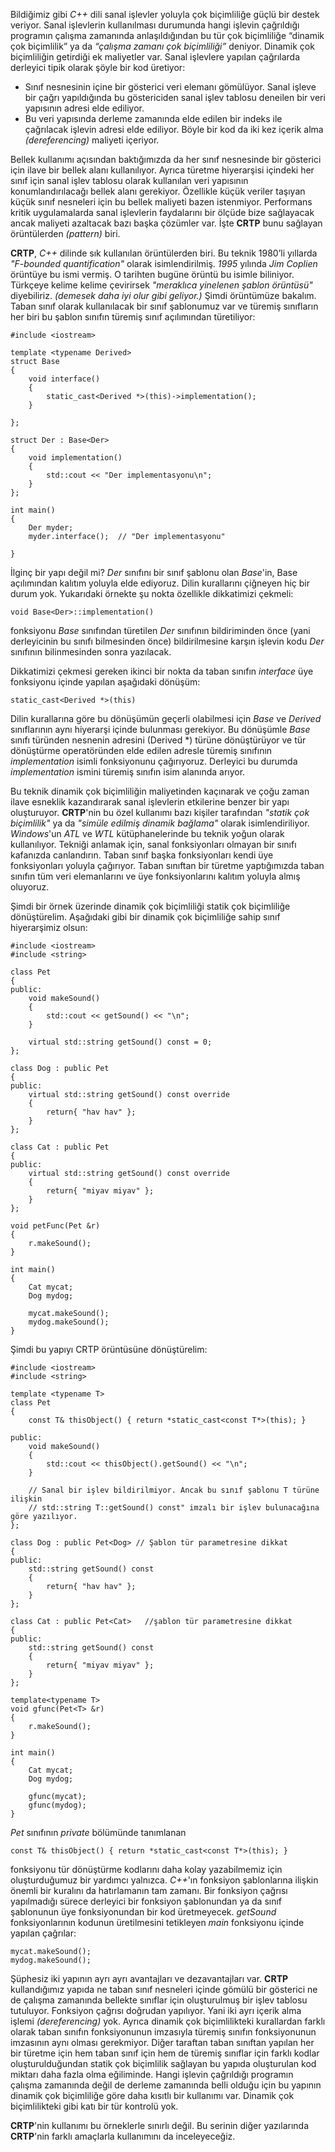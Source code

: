 Bildiğimiz gibi _C++_ dili sanal işlevler yoluyla çok biçimliliğe güçlü bir destek veriyor. Sanal işlevlerin kullanılması durumunda hangi işlevin çağrıldığı programın çalışma zamanında anlaşıldığından bu tür çok biçimliliğe “dinamik çok biçimlilik” ya da _“çalışma zamanı çok biçimliliği”_ deniyor. Dinamik çok biçimliliğin getirdiği ek maliyetler var. Sanal işlevlere yapılan çağrılarda derleyici tipik olarak şöyle bir kod üretiyor:

* Sınıf nesnesinin içine bir gösterici veri elemanı gömülüyor. Sanal işleve bir çağrı yapıldığında bu göstericiden sanal işlev tablosu deneilen bir veri yapısının adresi elde ediliyor.
* Bu veri yapısında derleme zamanında elde edilen bir indeks ile çağrılacak işlevin adresi elde ediliyor. Böyle bir kod da iki kez içerik alma _(dereferencing)_ maliyeti içeriyor.

Bellek kullanımı açısından baktığımızda da her sınıf nesnesinde bir gösterici için ilave bir bellek alanı kullanılıyor. Ayrıca türetme hiyerarşisi içindeki her sınıf için sanal işlev tablosu olarak kullanılan veri yapısının konumlandırılacağı bellek alanı gerekiyor. Özellikle küçük veriler taşıyan küçük sınıf nesneleri için bu bellek maliyeti bazen istenmiyor. Performans kritik uygulamalarda sanal işlevlerin faydalarını bir ölçüde bize sağlayacak ancak maliyeti azaltacak bazı başka çözümler var. İşte __CRTP__ bunu sağlayan örüntülerden _(pattern)_ biri.

__CRTP__, _C++_ dilinde sık kullanılan örüntülerden biri. Bu teknik 1980’li yıllarda  _"F-bounded quantification"_ olarak isimlendirilmiş. _1995_ yılında _Jim Coplien_ örüntüye bu ismi vermiş. O tarihten bugüne örüntü bu isimle biliniyor. Türkçeye kelime kelime çevirirsek _"meraklıca yinelenen şablon örüntüsü"_ diyebiliriz. _(demesek daha iyi olur gibi geliyor.)_ Şimdi örüntümüze bakalım. Taban sınıf olarak kullanılacak bir sınıf şablonumuz var ve türemiş sınıfların her biri bu şablon sınıfın türemiş sınıf açılımından türetiliyor:

```
#include <iostream>

template <typename Derived>
struct Base
{
	void interface()
	{
		static_cast<Derived *>(this)->implementation();
	}
	
};

struct Der : Base<Der>
{
	void implementation()
	{
		std::cout << "Der implementasyonu\n";
	}
};

int main()
{
	Der myder;
	myder.interface();  // "Der implementasyonu"

}
```
İlginç bir yapı değil mi? _Der_ sınıfını bir sınıf şablonu olan _Base_'in, Base<Der> açılımından kalıtım yoluyla elde ediyoruz. Dilin kurallarını çiğneyen hiç bir durum yok. Yukarıdaki örnekte şu nokta özellikle dikkatimizi çekmeli:

```
void Base<Der>::implementation()
```

fonksiyonu _Base_ sınıfından türetilen _Der_ sınıfının bildiriminden önce (yani derleyicinin bu sınıfı bilmesinden önce) bildirilmesine karşın işlevin kodu _Der_ sınıfının bilinmesinden sonra yazılacak.

Dikkatimizi çekmesi gereken ikinci bir nokta da taban sınıfın _interface_ üye fonksiyonu içinde yapılan aşağıdaki dönüşüm:

```
static_cast<Derived *>(this)
```

Dilin kurallarına göre bu dönüşümün geçerli olabilmesi için _Base_ ve _Derived_ sınıflarının aynı hiyerarşi içinde bulunması gerekiyor. Bu dönüşümle _Base_ sınıfı türünden nesnenin adresini (Derived *) türüne dönüştürüyor ve tür dönüştürme operatöründen elde edilen adresle türemiş sınıfının _implementation_ isimli fonksiyonunu çağırıyoruz. Derleyici bu durumda _implementation_ ismini türemiş sınıfın isim alanında arıyor.

Bu teknik dinamik çok biçimliliğin maliyetinden kaçınarak ve çoğu zaman ilave esneklik kazandırarak sanal işlevlerin etkilerine benzer bir yapı oluşturuyor. __CRTP__'nin bu özel kullanımı bazı kişiler tarafından _"statik çok biçimlilik"_ ya da _"simüle edilmiş dinamik bağlama"_ olarak isimlendiriliyor. _Windows_'un _ATL_ ve _WTL_ kütüphanelerinde bu teknik yoğun olarak kullanılıyor. Tekniği anlamak için, sanal fonksiyonları olmayan bir sınıfı kafanızda canlandırın. Taban sınıf başka fonksiyonları kendi üye fonksiyonları yoluyla çağırıyor. Taban sınıftan bir türetme yaptığımızda taban sınıfın tüm veri elemanlarını ve üye fonksiyonlarını kalıtım yoluyla almış oluyoruz.

Şimdi bir örnek üzerinde dinamik çok biçimliliği statik çok biçimliliğe dönüştürelim. Aşağıdaki gibi bir dinamik çok biçimliliğe sahip sınıf hiyerarşimiz olsun:

```
#include <iostream>
#include <string>

class Pet
{
public:
	void makeSound()
	{
		std::cout << getSound() << "\n";
	}

	virtual std::string getSound() const = 0;
};

class Dog : public Pet
{
public:
	virtual std::string getSound() const override
	{
		return{ "hav hav" };
	}
};

class Cat : public Pet
{
public:
	virtual std::string getSound() const override
	{
		return{ "miyav miyav" };
	}
};

void petFunc(Pet &r)
{
	r.makeSound();
}

int main()
{
	Cat mycat;
	Dog mydog;

	mycat.makeSound();
	mydog.makeSound();
}
```
 
Şimdi bu yapıyı CRTP örüntüsüne dönüştürelim:

```
#include <iostream>
#include <string>

template <typename T>
class Pet
{
	const T& thisObject() { return *static_cast<const T*>(this); }

public:
	void makeSound()
	{
		std::cout << thisObject().getSound() << "\n";
	}

	// Sanal bir işlev bildirilmiyor. Ancak bu sınıf şablonu T türüne ilişkin 
	// std::string T::getSound() const" imzalı bir işlev bulunacağına göre yazılıyor.
};

class Dog : public Pet<Dog> // Şablon tür parametresine dikkat
{
public:
	std::string getSound() const
	{
		return{ "hav hav" };
	}
};

class Cat : public Pet<Cat>   //şablon tür parametresine dikkat
{
public:
	std::string getSound() const
	{
		return{ "miyav miyav" };
	}
};

template<typename T>
void gfunc(Pet<T> &r)
{
	r.makeSound();
}

int main()
{
	Cat mycat;
	Dog mydog;

	gfunc(mycat);
	gfunc(mydog);
}
```

_Pet_ sınıfının _private_ bölümünde tanımlanan

```
const T& thisObject() { return *static_cast<const T*>(this); }
```

fonksiyonu tür dönüştürme kodlarını daha kolay yazabilmemiz için oluşturduğumuz bir yardımcı yalnızca. _C++_'ın fonksiyon şablonlarına ilişkin önemli bir kuralını da hatırlamanın tam zamanı. Bir fonksiyon çağrısı yapılmadığı sürece derleyici bir fonksiyon şablonundan ya da sınıf şablonunun üye fonksiyonundan bir kod üretmeyecek. _getSound_ fonksiyonlarının kodunun üretilmesini tetikleyen _main_ fonksiyonu içinde yapılan çağrılar:

```
mycat.makeSound();
mydog.makeSound();
```

Şüphesiz iki yapının ayrı ayrı avantajları ve dezavantajları var. __CRTP__ kullandığımız yapıda ne taban sınıf nesneleri içinde gömülü bir gösterici ne de çalışma zamanında bellekte sınıflar için oluşturulmuş bir işlev tablosu tutuluyor. Fonksiyon çağrısı doğrudan yapılıyor. Yani iki ayrı içerik alma işlemi _(dereferencing)_ yok.
Ayrıca dinamik çok biçimlilikteki kurallardan farklı olarak taban sınıfın fonksiyonunun imzasıyla türemiş sınıfın fonksiyonunun imzasının aynı olması gerekmiyor.
Diğer taraftan taban sınıftan yapılan her bir türetme için hem taban sınıf için hem de türemiş sınıflar için farklı kodlar oluşturulduğundan statik çok biçimlilik sağlayan bu yapıda oluşturulan kod miktarı daha fazla olma eğiliminde. Hangi işlevin çağrıldığı programın çalışma zamanında değil de derleme zamanında belli olduğu için bu yapının dinamik çok biçimliliğe göre daha kısıtlı bir kullanımı var. Dinamik çok biçimlilikteki gibi katı bir tür kontrolü yok.

__CRTP__'nin kullanımı bu örneklerle sınırlı değil. Bu serinin diğer yazılarında __CRTP__'nin farklı amaçlarla kullanımını da inceleyeceğiz.
